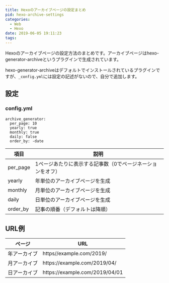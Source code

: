 ```yaml
---
title: Hexoのアーカイブページの設定まとめ
pid: hexo-archive-settings
categories:
  - Web
  - Hexo
date: 2019-06-05 19:11:23
tags:
---
```


Hexoのアーカイブページの設定方法のまとめです。アーカイブページはhexo-generator-archiveというプラグインで生成されています。

hexo-generator-archiveはデフォルトでインストールされているプラグインですが、`_config.yml`には設定の記述がないので、自分で追加します。

## 設定

### config.yml

```plaintext
archive_generator:
  per_page: 10
  yearly: true
  monthly: true
  daily: false
  order_by: -date
```

| 項目    | 説明                                                 |
|---------|-----------------------------------------------------|
|per_page |1ページあたりに表示する記事数（0でページネーションをオフ）|
|yearly   |年単位のアーカイブページを生成                          |
|monthly  |月単位のアーカイブページを生成                          |
|daily    |日単位のアーカイブページを生成                          |
|order_by |記事の順番（デフォルトは降順）                          |


## URL例


| ページ      | URL                                |
|------------|------------------------------------|
|年アーカイブ |https//example.com/2019/            |
|月アーカイブ |https&#58;//example.com/2019/04/     |
|日アーカイブ |https&#58;//example.com/2019/04/01   |
